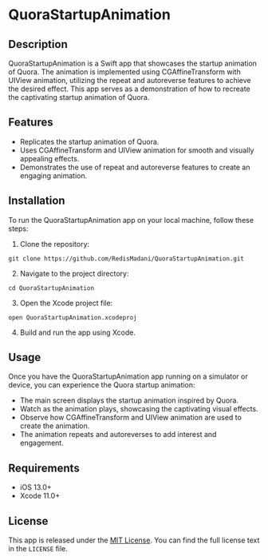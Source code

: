 # QuoraStartupAnimation


## Description

QuoraStartupAnimation is a Swift app that showcases the startup animation of Quora. The animation is implemented using CGAffineTransform with UIView animation, utilizing the repeat and autoreverse features to achieve the desired effect. This app serves as a demonstration of how to recreate the captivating startup animation of Quora.

## Features

- Replicates the startup animation of Quora.
- Uses CGAffineTransform and UIView animation for smooth and visually appealing effects.
- Demonstrates the use of repeat and autoreverse features to create an engaging animation.

## Installation

To run the QuoraStartupAnimation app on your local machine, follow these steps:

1. Clone the repository:

```
git clone https://github.com/RedisMadani/QuoraStartupAnimation.git
```

2. Navigate to the project directory:

```
cd QuoraStartupAnimation
```

3. Open the Xcode project file:

```
open QuoraStartupAnimation.xcodeproj
```

4. Build and run the app using Xcode.

## Usage

Once you have the QuoraStartupAnimation app running on a simulator or device, you can experience the Quora startup animation:

- The main screen displays the startup animation inspired by Quora.
- Watch as the animation plays, showcasing the captivating visual effects.
- Observe how CGAffineTransform and UIView animation are used to create the animation.
- The animation repeats and autoreverses to add interest and engagement.

## Requirements

- iOS 13.0+
- Xcode 11.0+

## License

This app is released under the [MIT License](https://opensource.org/licenses/MIT). You can find the full license text in the `LICENSE` file.
